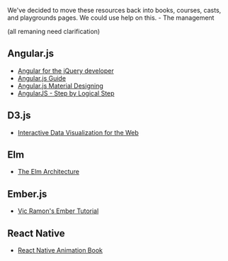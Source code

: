 We've decided to move these resources back into books, courses, casts, and playgrounds pages. We could use help on this. - The management

(all remaning need clarification)

## Angular.js

* [Angular for the jQuery developer](http://www.ng-newsletter.com/posts/angular-for-the-jquery-developer.html)
* [Angular.js Guide](https://docs.angularjs.org/guide/)
* [Angular.js Material Designing](https://material.angularjs.org/latest/)
* [AngularJS - Step by Logical Step](http://nicholasjohnson.com/angular-book/)

## D3.js

* [Interactive Data Visualization for the Web](http://chimera.labs.oreilly.com/books/1230000000345/index.html)

## Elm

* [The Elm Architecture](https://github.com/evancz/elm-architecture-tutorial)


## Ember.js

* [Vic Ramon's Ember Tutorial](http://ember.vicramon.com)

## React Native

* [React Native Animation Book](http://browniefed.com/react-native-animation-book/)
